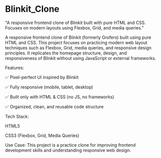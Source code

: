 # Blinkit_Clone
"A responsive frontend clone of Blinkit built with pure HTML and CSS. Focuses on modern layouts using Flexbox, Grid, and media queries."


A responsive frontend clone of Blinkit (formerly Grofers) built using pure HTML and CSS. This project focuses on practicing modern web layout techniques such as Flexbox, Grid, media queries, and responsive design principles. It replicates the homepage structure, design, and responsiveness of Blinkit without using JavaScript or external frameworks.

Features:

✅ Pixel-perfect UI inspired by Blinkit

✅ Fully responsive (mobile, tablet, desktop)

✅ Built only with HTML & CSS (no JS, no frameworks)

✅ Organized, clean, and reusable code structure


Tech Stack:

HTML5

CSS3 (Flexbox, Grid, Media Queries)


Use Case:
This project is a practice clone for improving frontend development skills and understanding responsive web design.
